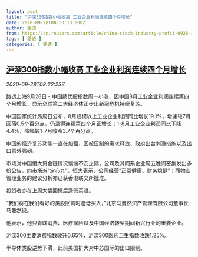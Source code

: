 ```yaml
---
layout: post
title: "沪深300指数小幅收高 工业企业利润连续四个月增长"
date: 2020-09-28T08:53:13.000Z
author: 路透
from: https://cn.reuters.com/article/china-stock-industry-profit-0928-idCNKBS26J14O
tags: [ 路透 ]
categories: [ 路透 ]
---
```

<!--1601283193000-->
[沪深300指数小幅收高 工业企业利润连续四个月增长](https://cn.reuters.com/article/china-stock-industry-profit-0928-idCNKBS26J14O)
------

<div>
<div><i>2020-09-28T08:22:23Z</i></div><p>路透上海9月28日 - 中国绩优股指数周一小涨，因中国8月工业企业利润连续第四个月增长，显示全球第二大经济体正步出新冠危机持续复苏。</p><p>中国国家统计局周日公布，8月规模以上工业企业利润同比增长19.1%，增速较7月回落0.5个百分点，仍录得连续第四个月正增长；1-8月工业企业利润同比下降4.4%，降幅较1-7月收窄3.7个百分点。</p><p>中国的经济复苏动能一直在加强，因被压制的需求释放、政府出台刺激措施以及出口意外强韧。</p><p>市场对中国恒大资金链情况惴惴不安之际，公司及其同系企业周五晚间密集发出多份公告，向市场派“定心丸”。恒大表示，公司经营“正常健康、财务稳健”；而物业管理业务的建议分拆亦已获香港联交所批准。</p><p>投资者亦在上周大幅回撤后逢低买进。</p><p>“我们将在我们看好的类股回调时逢低买入，”北京马曼然资产管理有限公司董事长马曼然说。</p><p>他表示，他只青睐消费、医疗保险以及中国经济转型期间新兴行业的重要企业。</p><p>沪深300主要消费指数收升0.65%，沪深300医药卫生指数收跌1.25%。</p><p>半导体类股逆势下滑，此前美国扩大对中芯国际的出口限制。</p>
</div>
